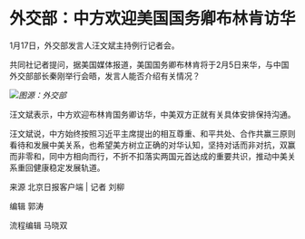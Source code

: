 # 外交部：中方欢迎美国国务卿布林肯访华

1月17日，外交部发言人汪文斌主持例行记者会。

共同社记者提问，据美国媒体报道，美国国务卿布林肯将于2月5日来华，与中国外交部部长秦刚举行会晤，发言人能否介绍有关情况？

![](https://inews.gtimg.com/newsapp_bt/0/15615210997/1000)_图源：外交部_

汪文斌表示，中方欢迎布林肯国务卿访华，中美双方正就有关具体安排保持沟通。

汪文斌说，中方始终按照习近平主席提出的相互尊重、和平共处、合作共赢三原则看待和发展中美关系，也希望美方树立正确的对华认知，坚持对话而非对抗，双赢而非零和，同中方相向而行，不折不扣落实两国元首达成的重要共识，推动中美关系重回健康稳定发展轨道。

来源 北京日报客户端 | 记者 刘柳

编辑 郭涛

流程编辑 马晓双

